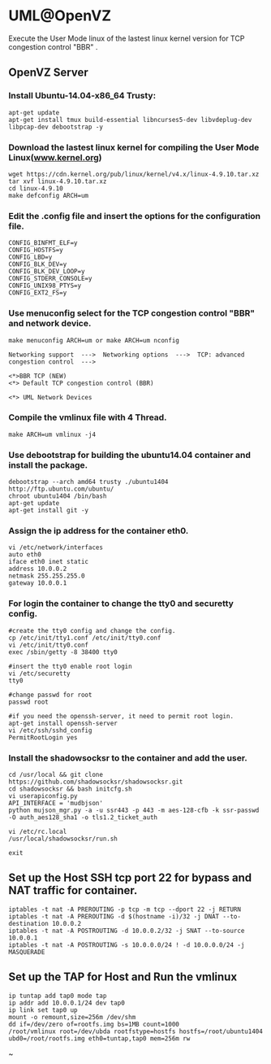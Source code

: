 UML@OpenVZ
===========

Execute the User Mode linux of the lastest linux kernel version for TCP congestion control "BBR" .

OpenVZ Server
------

### Install Ubuntu-14.04-x86_64 Trusty:

    apt-get update
    apt-get install tmux build-essential libncurses5-dev libvdeplug-dev libpcap-dev debootstrap -y

### Download the lastest linux kernel for compiling the User Mode Linux(www.kernel.org)

    wget https://cdn.kernel.org/pub/linux/kernel/v4.x/linux-4.9.10.tar.xz
    tar xvf linux-4.9.10.tar.xz
    cd linux-4.9.10
    make defconfig ARCH=um

### Edit the .config file and insert the options for the configuration file.

    CONFIG_BINFMT_ELF=y
    CONFIG_HOSTFS=y
    CONFIG_LBD=y
    CONFIG_BLK_DEV=y
    CONFIG_BLK_DEV_LOOP=y
    CONFIG_STDERR_CONSOLE=y
    CONFIG_UNIX98_PTYS=y
    CONFIG_EXT2_FS=y

### Use menuconfig select for the TCP congestion control "BBR" and network device.
    
    make menuconfig ARCH=um or make ARCH=um nconfig

    Networking support  --->  Networking options  --->  TCP: advanced congestion control  --->
    
    <*>BBR TCP (NEW)
    <*> Default TCP congestion control (BBR) 
    
    <*> UML Network Devices

### Compile the vmlinux file with 4 Thread.

    make ARCH=um vmlinux -j4

### Use debootstrap for building the ubuntu14.04 container and install the package.
    
    debootstrap --arch amd64 trusty ./ubuntu1404 http://ftp.ubuntu.com/ubuntu/
    chroot ubuntu1404 /bin/bash
    apt-get update
    apt-get install git -y

### Assign the ip address for the container eth0.

    vi /etc/network/interfaces
    auto eth0
    iface eth0 inet static
    address 10.0.0.2
    netmask 255.255.255.0
    gateway 10.0.0.1

### For login the container to change the tty0 and securetty config. 

    #create the tty0 config and change the config.
    cp /etc/init/tty1.conf /etc/init/tty0.conf
    vi /etc/init/tty0.conf
    exec /sbin/getty -8 38400 tty0

    #insert the tty0 enable root login
    vi /etc/securetty
    tty0

    #change passwd for root
    passwd root

    #if you need the openssh-server, it need to permit root login.
    apt-get install openssh-server
    vi /etc/ssh/sshd_config
    PermitRootLogin yes

### Install the shadowsocksr to the container and add the user.

    cd /usr/local && git clone https://github.com/shadowsocksr/shadowsocksr.git
    cd shadowsocksr && bash initcfg.sh
    vi userapiconfig.py
    API_INTERFACE = 'mudbjson'
    python mujson_mgr.py -a -u ssr443 -p 443 -m aes-128-cfb -k ssr-passwd -O auth_aes128_sha1 -o tls1.2_ticket_auth
    
    vi /etc/rc.local
    /usr/local/shadowsocksr/run.sh
    
    exit

## Set up the Host SSH tcp port 22 for bypass and NAT traffic for container.
    
    iptables -t nat -A PREROUTING -p tcp -m tcp --dport 22 -j RETURN
    iptables -t nat -A PREROUTING -d $(hostname -i)/32 -j DNAT --to-destination 10.0.0.2
    iptables -t nat -A POSTROUTING -d 10.0.0.2/32 -j SNAT --to-source 10.0.0.1
    iptables -t nat -A POSTROUTING -s 10.0.0.0/24 ! -d 10.0.0.0/24 -j MASQUERADE

## Set up the TAP for Host and Run the vmlinux
    ip tuntap add tap0 mode tap
    ip addr add 10.0.0.1/24 dev tap0
    ip link set tap0 up  
    mount -o remount,size=256m /dev/shm
    dd if=/dev/zero of=rootfs.img bs=1MB count=1000
    /root/vmlinux root=/dev/ubda rootfstype=hostfs hostfs=/root/ubuntu1404 ubd0=/root/rootfs.img eth0=tuntap,tap0 mem=256m rw
~

